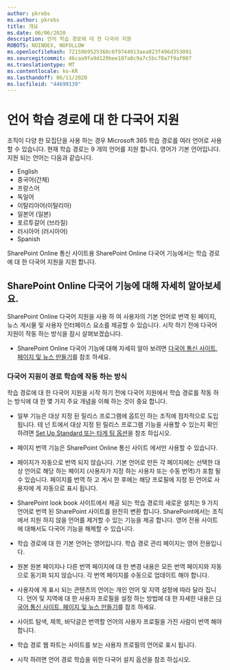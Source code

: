 ```yaml
---
author: pkrebs
ms.author: pkrebs
title: 개요
ms.date: 06/06/2020
description: 언어 학습 경로에 대 한 다국어 지원
ROBOTS: NOINDEX, NOFOLLOW
ms.openlocfilehash: 72159b9525368c6f9744913aea023f496d353091
ms.sourcegitcommit: 46caa9fa9d129bee107a8c9a7c5bc70a7f9af087
ms.translationtype: MT
ms.contentlocale: ko-KR
ms.lasthandoff: 06/11/2020
ms.locfileid: "44699139"
---
```

# <a name="multilingual-support-for-learning-pathways"></a>언어 학습 경로에 대 한 다국어 지원

조직이 다양 한 모집단을 사용 하는 경우 Microsoft 365 학습 경로를 여러 언어로 사용할 수 있습니다. 현재 학습 경로는 9 개의 언어를 지원 합니다. 영어가 기본 언어입니다. 지원 되는 언어는 다음과 같습니다.   

- English    
- 중국어(간체)
- 프랑스어
- 독일어
- 이탈리아어(이탈리아)
- 일본어 (일본)
- 포르투갈어 (브라질)
- 러시아어 (러시아어)
- Spanish

SharePoint Online 통신 사이트용 SharePoint Online 다국어 기능에서는 학습 경로에 대 한 다국어 지원을 지원 합니다. 

## <a name="get-familiar-with-the-sharepoint-online-multilingual-feature"></a>SharePoint Online 다국어 기능에 대해 자세히 알아보세요.
SharePoint Online 다국어 지원을 사용 하 여 사용자의 기본 언어로 번역 된 페이지, 뉴스 게시물 및 사용자 인터페이스 요소를 제공할 수 있습니다. 시작 하기 전에 다국어 지원이 작동 하는 방식을 잠시 살펴보겠습니다. 
- SharePoint Online 다국어 기능에 대해 자세히 알아 보려면 [다국어 통신 사이트, 페이지 및 뉴스 만들기](https://support.office.com/en-us/article/2bb7d610-5453-41c6-a0e8-6f40b3ed750c)를 참조 하세요. 

### <a name="how-multilingual-support-works-for-learning-pathways"></a>다국어 지원이 경로 학습에 작동 하는 방식
학습 경로에 대 한 다국어 지원을 시작 하기 전에 다국어 지원에서 학습 경로를 작동 하는 방식에 대 한 몇 가지 주요 개념을 이해 하는 것이 중요 합니다. 

- 일부 기능은 대상 지정 된 릴리스 프로그램에 옵트인 하는 조직에 점차적으로 도입 됩니다. 테 넌 트에서 대상 지정 된 릴리스 프로그램 기능을 사용할 수 있는지 확인 하려면 [Set Up Standard 또는 타게 팅 옵션](https://support.office.com/en-us/article/3b3adfa4-1777-4ff0-b606-fb8732101f47)을 참조 하십시오. 
- 페이지 번역 기능은 SharePoint Online 통신 사이트 에서만 사용할 수 있습니다.
- 페이지가 자동으로 번역 되지 않습니다. 기본 언어로 만든 각 페이지에는 선택한 대상 언어로 해당 하는 페이지 (사용자가 지정 하는 사용자 또는 수동 번역)가 포함 될 수 있습니다. 페이지를 번역 하 고 게시 한 후에는 해당 프로필에 지정 된 언어로 사용자에 게 자동으로 표시 됩니다.
- SharePoint look book 사이트에서 제공 되는 학습 경로의 새로운 설치는 9 가지 언어로 번역 된 SharePoint 사이트를 완전히 변환 합니다. SharePoint에서는 조직에서 지원 하지 않을 언어를 제거할 수 있는 기능을 제공 합니다. 영어 전용 사이트에 대해서도 다국어 기능을 해제할 수 있습니다. 
- 학습 경로에 대 한 기본 언어는 영어입니다. 학습 경로 관리 페이지는 영어 전용입니다. 
- 원본 원본 페이지나 다른 번역 페이지에 대 한 변경 내용은 모든 번역 페이지와 자동으로 동기화 되지 않습니다. 각 번역 페이지를 수동으로 업데이트 해야 합니다.
- 사용자에 게 표시 되는 콘텐츠의 언어는 개인 언어 및 지역 설정에 따라 달라 집니다. 언어 및 지역에 대 한 사용자 프로필을 설정 하는 방법에 대 한 자세한 내용은 [다국어 통신 사이트, 페이지 및 뉴스 만들기](https://support.office.com/en-us/article/2bb7d610-5453-41c6-a0e8-6f40b3ed750c)를 참조 하세요. 
- 사이트 탐색, 제목, 바닥글은 번역할 언어의 사용자 프로필을 가진 사람이 번역 해야 합니다.
- 학습 경로 웹 파트는 사이트를 보는 사용자 프로필의 언어로 표시 됩니다. 

- 시작 하려면 언어 경로 학습을 위한 다국어 설치 옵션을 참조 하십시오. 